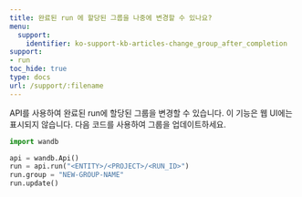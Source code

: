```yaml
---
title: 완료된 run 에 할당된 그룹을 나중에 변경할 수 있나요?
menu:
  support:
    identifier: ko-support-kb-articles-change_group_after_completion
support:
- run
toc_hide: true
type: docs
url: /support/:filename
---
```


API를 사용하여 완료된 run에 할당된 그룹을 변경할 수 있습니다. 이 기능은 웹 UI에는 표시되지 않습니다. 다음 코드를 사용하여 그룹을 업데이트하세요.

```python
import wandb

api = wandb.Api()
run = api.run("<ENTITY>/<PROJECT>/<RUN_ID>")
run.group = "NEW-GROUP-NAME"
run.update()
```